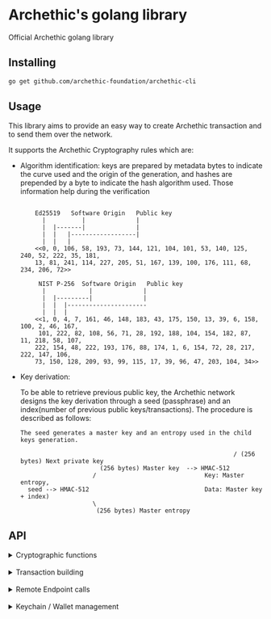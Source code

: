 # Archethic's golang library

Official Archethic golang library


## Installing

```bash
go get github.com/archethic-foundation/archethic-cli
```

## Usage

This library aims to provide an easy way to create Archethic transaction and to send them over the network.

It supports the Archethic Cryptography rules which are:

- Algorithm identification: keys are prepared by metadata bytes to indicate the curve used and the origin of the generation, and hashes are prepended by a byte to indicate the hash algorithm used. 
  Those information help during the verification
  
  ```

      Ed25519   Software Origin   Public key
        |          |              |
        |  |-------|              |
        |  |   |------------------|        
        |  |   |     
      <<0, 0, 106, 58, 193, 73, 144, 121, 104, 101, 53, 140, 125, 240, 52, 222, 35, 181,
      13, 81, 241, 114, 227, 205, 51, 167, 139, 100, 176, 111, 68, 234, 206, 72>>

       NIST P-256  Software Origin   Public key
        |            |              |
        |  |---------|              |
        |  |  |----------------------
        |  |  |    
      <<1, 0, 4, 7, 161, 46, 148, 183, 43, 175, 150, 13, 39, 6, 158, 100, 2, 46, 167,
       101, 222, 82, 108, 56, 71, 28, 192, 188, 104, 154, 182, 87, 11, 218, 58, 107,
      222, 154, 48, 222, 193, 176, 88, 174, 1, 6, 154, 72, 28, 217, 222, 147, 106,
      73, 150, 128, 209, 93, 99, 115, 17, 39, 96, 47, 203, 104, 34>>
  ```
  
- Key derivation:
  
    To be able to retrieve previous public key, the Archethic network designs the key derivation through a seed (passphrase) and an index(number of
     previous public keys/transactions).
    The procedure is described as follows:
    
    ```
    The seed generates a master key and an entropy used in the child keys generation.

                                                               / (256 bytes) Next private key
                          (256 bytes) Master key  --> HMAC-512
                        /                              Key: Master entropy,
      seed --> HMAC-512                                Data: Master key + index)
                        \
                         (256 bytes) Master entropy

    ```  
## API

  <details>
  <summary>Cryptographic functions</summary>
  <br/>

  #### deriveKeyPair(seed, index, curve)
  It creates a new keypair into hexadecimal format

  - `seed` is a slice of bytes representing the transaction chain seed to be able to derive and generate the keys
  - `index` is the number of transactions in the chain, to generate the actual and the next public key (see below the cryptography section)
  - `curve` is the elliptic curve to use for the key generation (can be "ED25519", "P256", "SECP256K1")

```go
import (
    ...
	archethic "github.com/archethic-foundation/libgo"
)

    publicKey, privateKey := archethic.DeriveKeypair([]byte("seed"), uint32(0), archethic.ED25519)
    publicKeyHex := hex.EncodeToString(publicKey)
    // publicKeyHex: 000161d6cd8da68207bd01198909c139c130a3df3a8bd20f4bacb123c46354ccd52c

```

  #### deriveAddress(seed, index, curve, hashAlgo)
  It creates a transaction address by extract the public key from the key derivation and hash it into a hexadecimal format

   - `seed` is a slice of bytes representing the transaction chain seed to be able to derive and generate the keys
   - `index` is the number of transactions in the chain, to generate the actual and the next public key (see below the cryptography section)
   - `curve` is the elliptic curve to use for the key generation (can be "ED25519", "P256", "SECP256K1")
   - `hashAlgo` is the hash algorithm to create the address (can be "SHA256", "SHA512", "SHA3_256", "SHA3_512", "BLAKE2B")

   ```go
   import(
    ...
    archethic "github.com/archethic-foundation/libgo"
    )
   address := archethic.DeriveAddress([]byte("mysuperseed"), uint32(0), archethic.ED25519, archethic.SHA256)
   // Address: 0000b0c17f85ca19e3db670992e79adb94fb560bd750fda06d45bc0a42912c89d31e
   ```

  #### ecEncrypt(data, publicKey)
  Perform an ECIES encryption using a public key and a data
  
  - `data` Data to encrypt
  - `publicKey` Public key to derive a shared secret and for whom the content must be encrypted
  
  ```go
  import (
    ...
	archethic "github.com/archethic-foundation/libgo"
    )

  	textToEncrypt := []byte("hello")
	publicKey, _ := archethic.DeriveKeypair([]byte("seed"), 0, archethic.P256)
	cipherText := archethic.EcEncrypt(textToEncrypt, publicKey)
  ```

  #### aesEncrypt(data, publicKey)
  Perform an AES encryption using a key and a data

  - `data` Data to encrypt
  - `key` Symmetric key

  ```go
    import (
    ...
	archethic "github.com/archethic-foundation/libgo"
    )

    key := make([]byte, 32)
	rand.Read(key)
	dataToEncrypt := []byte("hello")
	encryptedData := archethic.AesEncrypt(dataToEncrypt, key)
  ```

  </details>
   <br/>
   <details>
   <summary>Transaction building</summary>
   <br/>

  `tx := archethic.TransactionBuilder{}` creates a new instance of the transaction
  
  The transaction instance contains the following methods:
  
  #### SetType(type)
  Sets the type of the transaction (could be `TransferType`, `ContractType`, `DataType`, `TokenType`, `HostingType`, `CodeProposalType`, `CodeApprovalType`)

  #### SetCode(code)
  Adds the code in the `data.code` section of the transaction
  `code` is a string defining the smart contract
  
  #### SetContent(content)
  Adds the content in the `data.content` section of the transaction
  `content` is a string defining the smart contract
  
  #### AddOwnership(secret, authorizedKeys)
   Adds an ownership in the `data.ownerships` section of the transaction with a secret and its related authorized public keys to be able to decrypt it.
   This aims to prove the ownership or the delegatation of some secret to a given list of public keys.
  `secret` is the slice of bytes representing the encrypted secret
  `authorizedKeys` is a list of object represented by 
  - `publicKey` is the slice of bytes representing the public key
  - `encryptedSecretKey` is the slice of bytes representing the secret key encrypted with the public key (see `ecEncrypt`)

  #### AddUCOTransfer(to, amount)
  Adds a UCO transfer to the `data.ledger.uco.transfers` section of the transaction
  - `to` is the slice of bytes representing the transaction address (recipient) to receive the funds
  - `amount` is the number of uco to send, the `ToUint64(number float64, decimals int) uint64` function can help build the proper amount, for example `ToUint64(10.03, 8)`

  #### AddTokenTransfer(to, tokenAddress, amount, tokenId)
  Adds a token transfer to the `data.ledger.token.transfers` section of the transaction
  - `to` is the slice of bytes representing the transaction address (recipient) to receive the funds
  - `tokenAddress` is the slice of bytes representing the token address to spend
  - `amount` is the number of uco to send, the `ToUint64(number float64, decimals int) uint64` function can help build the proper amount, for example `ToUint64(10.03, 8)`
  - `tokenId` is the ID of the token to use

  #### AddRecipient(to)
  Adds a recipient (for non UCO transfers, ie. smart contract interaction) to the `data.recipient` section of the transaction
  - `to` is the slice of bytes representing the transaction address (recipient)
  
  #### Build(seed, index, curve, hashAlgo)
  Generates `address`, `timestamp`, `previousPublicKey`, `previousSignature` of the transaction and 
  serialize it using a custom binary protocol.
  
  - `seed` is the slice of bytes representing the transaction chain seed to be able to derive and generate the keys
  - `index` is the number of transactions in the chain, to generate the actual and the next public key (see below the cryptography section)
  - `curve` is the elliptic curve to use for the key generation (can be "ED25519", "P256", "SECP256K1")
  - `hashAlgo` is the hash algorithm to use to generate the address (can be "SHA256", "SHA512", "SHA3_256", "SHA3_512", "BLAKE2B")
  
  ```go
  
  import(
    ...
    archethic "github.com/archethic-foundation/libgo"
    )
    tx := archethic.TransactionBuilder{}
	tx.SetType(archethic.TransferType)
	ucoAddress, _ := hex.DecodeString("0000b1d3750edb9381c96b1a975a55b5b4e4fb37bfab104c10b0b6c9a00433ec4646")

	tx.AddUcoTransfer(
		ucoAddress,
		archethic.ToUint64(0.420, 8),
	)
	tx.Build([]byte("mysuperpassphraseorseed"), 0, archethic.ED25519, archethic.SHA256)

  ```

  #### OriginSign(privateKey)
  Sign the transaction with an origin device private key

   - `privateKey` is the slice of bytes representing the private key to generate the origin signature to able to perform the ProofOfWork and authorize the transaction

  ```go
    import(
    ...
    archethic "github.com/archethic-foundation/libgo"
    )

    originPublicKey, originPrivateKey := archethic.DeriveKeypair([]byte("origin_seed"), 0, archethic.P256)

	tx := archethic.TransactionBuilder{}
	tx.SetType(archethic.TransferType)

	tx.Build([]byte("seed"), 0, archethic.P256, archethic.SHA256)
	tx.OriginSign(originPrivateKey)
	log.Println(tx.Version)

	// test, err := archethic.Verify(tx.OriginSignature, tx.OriginSignaturePayload(), originPublicKey)
  ```

  #### ToJSON()
  Export the transaction generated into JSON

   ```go
   import(
    ...
    archethic "github.com/archethic-foundation/libgo"
    )

    tx := archethic.TransactionBuilder{}
	tx.SetType(archethic.TransferType)
	ucoAddress, _ := hex.DecodeString("0000b1d3750edb9381c96b1a975a55b5b4e4fb37bfab104c10b0b6c9a00433ec4646")

	tx.AddUcoTransfer(
		ucoAddress,
		archethic.ToUint64(0.420, 8),
	)
	tx.Build([]byte("mysuperpassphraseorseed"), 0, archethic.ED25519, archethic.SHA256)
    json, _ := tx.ToJSON()
  ```
  
  </details>
   <br/>
   <details>
   <summary>Remote Endpoint calls</summary>
   <br/>

  #### GetOriginKey()
  Return the hardcoded origin private key for software, this is used for signing transaction (see OriginSign).

  #### AddOriginKey(originPublicKey, certificate, endpoint)
  Query a node to add a new origin public to be authorized to sign transaction with the corresponding private key (see OriginSign).

  - `originPublicKey` is the public key to be added.
  - `certificate` is the certificate that prove the public key is allowed to be added.

  ```golang
    client := archethic.NewAPIClient("http://localhost:4000/api", "")

    client.AddOriginKey("01103109", "mycertificate")
  ```

  #### GetLastTransactionIndex(address)
  Query a node to find the length of the chain to retrieve the transaction index

  - `addresses` Transaction address (in hexadecimal)

  ```golang
    client := archethic.NewAPIClient("http://localhost:4000/api", "")
    client.GetLastTransactionIndex("0000872D96130A2963F1195D1F85FC316AE966644F2E3EE45469C2A257F49C4631C2")
  ``` 

  #### GetStorageNoncePublicKey()
  Query a node to find the public key of the shared storage node key

   ```golang
  	client := archethic.NewAPIClient("https://testnet.archethic.net/api", "")
	client.GetStorageNoncePublicKey()
    // 00017877BCF4122095926A49489009649603AB129822A19EF9D573B8FD714911ED7F
  ``` 

  #### GetTransactionFee(tx)
  Query a node to fetch the tx fee for a given transaction
  
  - `tx` Generated transaction
  
  ```golang
  
    client := archethic.NewAPIClient("http://localhost:4000/api", "")

	tx := archethic.TransactionBuilder{}
	tx.SetType(archethic.TransferType)
	ucoAddress, _ := hex.DecodeString("0000b1d3750edb9381c96b1a975a55b5b4e4fb37bfab104c10b0b6c9a00433ec4646")

	tx.AddUcoTransfer(
		ucoAddress,
		archethic.ToUint64(0.420, 8),
	)
	tx.Build([]byte("mysuperpassphraseorseed"), 0, archethic.ED25519, archethic.SHA256)
	client.GetTransactionFee(&tx)
  ```

  #### GetTransactionOwnerships(addresses)
  Query a node to find the ownerships (secrets and authorized keys) to given transactions addresses

  - `addresses`: Transaction address

  ```golang
    client := archethic.NewAPIClient("http://localhost:4000/api", "")
    client.GetTransactionOwnerships("0000872D96130A2963F1195D1F85FC316AE966644F2E3EE45469C2A257F49C4631C2")

  ```

  </details>
   <br/>
   <details>
   <summary>Keychain / Wallet management</summary>
   <br/>

  #### NewKeychainTransaction(seed []byte, authorizedPublicKeys [][]byte) TransactionBuilder
  Creates a new transaction to build a keychain by embedding the on-chain encrypted wallet.

  - `seed` Keychain's seed
  - `authorizedPublicKeys` List of authorized public keys able to decrypt the wallet

  #### NewAccessTransaction(seed []byte, keychainAddress []byte) TransactionBuilder
  Creates a new keychain access transaction to allow a seed and its key to access a keychain

  - `seed` Keychain access's seed
  - `keychainAddress` Keychain's tx address

  #### GetKeychain(seed []byte, client APIClient) *Keychain
  Retrieve a keychain from the keychain access transaction and decrypt the wallet to retrieve the services associated

  - `seed` Keychain access's seed
  - `client` the API client

  ```go
  client := archethic.NewAPIClient("http://localhost:4000/api", "")
  keychain := archethic.GetKeychain([]byte("seed"), *client)
  ```  

  Once retrieved the keychain provide the following methods:

  #### (k Keychain) BuildTransaction(transaction TransactionBuilder, serviceName string, index uint8) TransactionBuilder
  Generate `address`, `previousPublicKey`, `previousSignature` of the transaction and 
  serialize it using a custom binary protocol, based on the derivation path, curve and hash algo of the service given in param.

  - `transaction` is an instance of `TransactionBuilder`
  - `serviceName` is the service name to use for getting the derivation path, the curve and the hash algo
  - `index` is the number of transactions in the chain, to generate the actual and the next public key (see the cryptography section)

  Returns is the signed `TransactionBuilder`. 

  ```go

  seed := []byte("seed")

  keychain := archethic.Keychain{Seed: seed, Version: 1, Services: map[string]Service{
    "uco": {
      DerivationPath: "m/650'/0/0",
      Curve:          ED25519,
      HashAlgo:       SHA256,
    },
  }}

  tx := archethic.TransactionBuilder{TxType: TransferType}
  ucoAddress, _ := hex.DecodeString("0000b1d3750edb9381c96b1a975a55b5b4e4fb37bfab104c10b0b6c9a00433ec4646")
  tx.AddUcoTransfer(
    ucoAddress,
    archethic.ToUint64(10.0, 8),
  )

  tx = keychain.BuildTransaction(tx, "uco", 0)

  ```

  #### (k Keychain) DeriveAddress(serviceName string, index uint8) []byte
  Derive an address for the given service at the index given

  - `service`: Service name to identify the derivation path to use
  - `index`: Chain index to derive

  ```go
  seed := []byte("abcdefghijklmnopqrstuvwxyz")
	keychain := archethic.NewKeychain(seed)
	publicKey, _ := keychain.DeriveKeypair("uco", 0)
	address := archethic.DeriveAddress(seed, 0, keychain.Services["uco"].Curve, keychain.Services["uco"].HashAlgo)
  ``` 

  #### (k Keychain) DeriveKeypair(serviceName string, index uint8) ([]byte, []byte)
  Derive a keypair for the given service at the index given

  - `service`: Service name to identify the derivation path to use
  - `index`: Chain index to derive
  
  ```go
  seed := []byte("abcdefghijklmnopqrstuvwxyz")
	keychain := archethic.NewKeychain(seed)
	publicKey, _ := keychain.DeriveKeypair("uco", 0)
  ``` 

  #### (k Keychain) ToDID() DID
  Return a Decentralized Identity document from the keychain. (This is used in the transaction's content of the keychain tx)

  ```go
  seed := []byte("abcdefghijklmnopqrstuvwxyz")
	keychain := archethic.NewKeychain(seed)
	did := keychain.ToDID()
  log.Println(string(did.ToJSON()))

  {
    "@context": [
       "https://www.w3.org/ns/did/v1"
    ],
    "id": "did:archethic:keychain_address",
    "authentification": servicesMaterials, //list of public keys of the services
    "verificationMethod": servicesMaterials //list of public keys of the services
  }
  ```

  #### (k *Keychain) AddService(name string, derivationPath string, curve Curve, hashAlgo HashAlgo)
  Add a service into the keychain

  - `name`: Name of the service to add
  - `derivationPath`: Crypto derivation path
  - `curve`: Elliptic curve to use
  - `hashAlgo`: Hash algo

  ```go
  	keychain := archethic.NewKeychain([]byte("seed"))
	keychain.AddService("nft1", "m/650'/1/0", archethic.ED25519, archethic.SHA256)
	log.Println(keychain.Services)
  //map[nft1:{m/650'/1/0 0 0} uco:{m/650'/0/0 1 0}]
  ```

   <br/>


## Running the tests

```bash
go test
```

